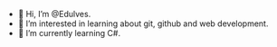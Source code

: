 - 👋 Hi, I’m @Edulves.
- 👀 I’m interested in learning about git, github and web development.
- 🌱 I’m currently learning C#.


<!---
Edulves/Edulves is a ✨ special ✨ repository because its `README.md` (this file) appears on your GitHub profile.
You can click the Preview link to take a look at your changes.
--->
